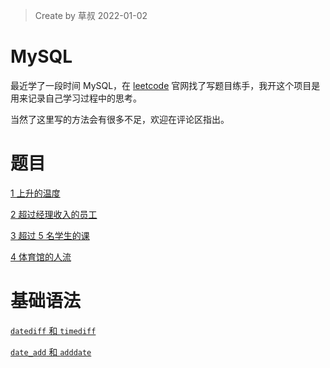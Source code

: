 > Create by 草叔 2022-01-02

# MySQL
最近学了一段时间 MySQL，在 [leetcode](https://leetcode-cn.com/problemset/database/) 官网找了写题目练手，我开这个项目是用来记录自己学习过程中的思考。

当然了这里写的方法会有很多不足，欢迎在评论区指出。

# 题目
[1 上升的温度](https://github.com/astak16/MySQL/issues/1)

[2 超过经理收入的员工](https://github.com/astak16/blog-mysql/issues/3)

[3 超过 5 名学生的课](https://github.com/astak16/blog-mysql/issues/4)

[4 体育馆的人流](https://github.com/astak16/blog-mysql/issues/6)

# 基础语法
[`datediff` 和 `timediff`](https://github.com/astak16/blog-mysql/issues/2)

[`date_add` 和 `adddate`](https://github.com/astak16/blog-mysql/issues/5)
